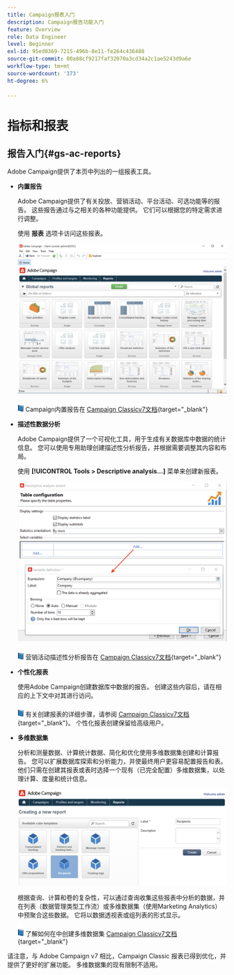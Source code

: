 ```yaml
---
title: Campaign报表入门
description: Campaign报告功能入门
feature: Overview
role: Data Engineer
level: Beginner
exl-id: 95ed0369-7215-496b-8e11-fe264c436488
source-git-commit: 00a88cf9217faf32070a3cd34a2c1ae5243d9a6e
workflow-type: tm+mt
source-wordcount: '373'
ht-degree: 6%

---
```


# 指标和报表

## 报告入门{#gs-ac-reports}

Adobe Campaign提供了本页中列出的一组报表工具。

* **内置报告**

   Adobe Campaign提供了有关投放、营销活动、平台活动、可选功能等的报告。 这些报告通过与之相关的各种功能提供。 它们可以根据您的特定需求进行调整。

   使用 **报表** 选项卡访问这些报表。

   ![](assets/built-in-reports.png)

   ![](../assets/do-not-localize/book.png) Campaign内置报告在 [Campaign Classicv7文档](https://experienceleague.adobe.com/docs/campaign-classic/using/reporting/accessing-built-in-reports/about-campaign-built-in-reports.html){target=&quot;_blank&quot;}

* **描述性数据分析**

   Adobe Campaign提供了一个可视化工具，用于生成有关数据库中数据的统计信息。 您可以使用专用助理创建描述性分析报告，并根据需要调整其内容和布局。

   使用 **[!UICONTROL Tools > Descriptive analysis...]** 菜单来创建新报表。

   ![](assets/desc-analysis-report.png)

   ![](../assets/do-not-localize/book.png) 营销活动描述性分析报告在 [Campaign Classicv7文档](https://experienceleague.adobe.com/docs/campaign-classic/using/reporting/analyzing-populations/about-descriptive-analysis.html){target=&quot;_blank&quot;}

* **个性化报表**

   使用Adobe Campaign创建数据库中数据的报告。 创建这些内容后，请在相应的上下文中对其进行访问。

   ![](../assets/do-not-localize/book.png) 有关创建报表的详细步骤，请参阅 [Campaign Classicv7文档](https://experienceleague.adobe.com/docs/campaign-classic/using/reporting/creating-new-reports/about-reports-creation-in-campaign.html){target=&quot;_blank&quot;}。 个性化报表创建保留给高级用户。

* **多维数据集**

   分析和测量数据、计算统计数据、简化和优化使用多维数据集创建和计算报告。  您可以扩展数据库探索和分析能力，并使最终用户更容易配置报告和表。 他们只需在创建其报表或表时选择一个现有（已完全配置）多维数据集，以处理计算、度量和统计信息。

   ![](assets/create-a-report.png)

   根据查询、计算和卷的复杂性，可以通过查询收集这些报表中分析的数据，并在列表（数据管理类型工作流）或多维数据集（使用Marketing Analytics）中预聚合这些数据。 它将以数据透视表或组列表的形式显示。

   ![](../assets/do-not-localize/book.png) 了解如何在中创建多维数据集 [Campaign Classicv7文档](https://experienceleague.adobe.com/docs/campaign-classic/using/reporting/designing-reports-with-cubes/about-cubes.html){target=&quot;_blank&quot;}


请注意，与 Adobe Campaign v7 相比，Campaign Classic 报表已得到优化，并提供了更好的扩展功能。 多维数据集的现有限制不适用。
